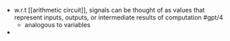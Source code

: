 - w.r.t [[arithmetic circuit]], signals can be thought of as values that represent inputs, outputs, or intermediate results of computation #gpt/4
	- analogous to variables
-